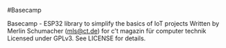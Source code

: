 #Basecamp
 
 Basecamp - ESP32 library to simplify the basics of IoT projects
 Written by Merlin Schumacher (mls@ct.de) for c't magazin für computer technik
 Licensed under GPLv3. See LICENSE for details.
